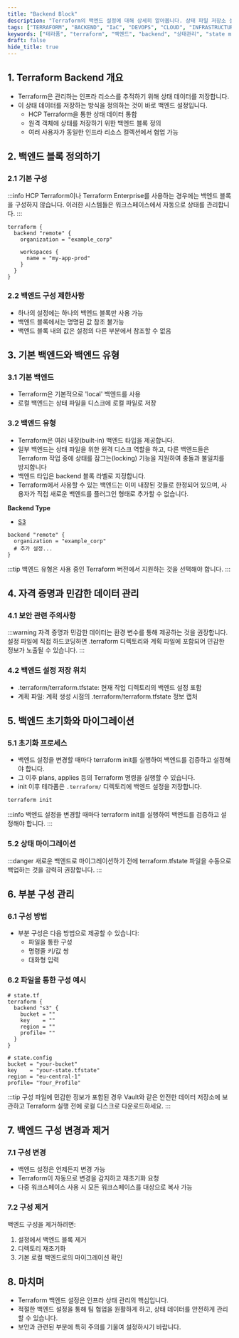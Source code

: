 ```yaml
---
title: "Backend Block"
description: "Terraform의 백엔드 설정에 대해 상세히 알아봅니다. 상태 파일 저장소 설정부터 백엔드 구성, 자격 증명 관리, 부분 구성까지 실제 예제와 함께 설명합니다. 테라폼으로 인프라를 관리하는 개발자를 위한 실용적인 가이드입니다."
tags: ["TERRAFORM", "BACKEND", "IaC", "DEVOPS", "CLOUD", "INFRASTRUCTURE"]
keywords: ["테라폼", "terraform", "백엔드", "backend", "상태관리", "state management", "인프라스트럭처", "infrastructure", "데브옵스", "devops", "클라우드", "cloud", "IaC", "Infrastructure as Code"]
draft: false
hide_title: true
---
```


## 1. Terraform Backend 개요
- Terraform은 관리하는 인프라 리소스를 추적하기 위해 상태 데이터를 저장합니다. 
- 이 상태 데이터를 저장하는 방식을 정의하는 것이 바로 백엔드 설정입니다.
  - HCP Terraform을 통한 상태 데이터 통합
  - 원격 객체에 상태를 저장하기 위한 백엔드 블록 정의
  - 여러 사용자가 동일한 인프라 리소스 컬렉션에서 협업 가능

## 2. 백엔드 블록 정의하기

### 2.1 기본 구성

:::info
HCP Terraform이나 Terraform Enterprise를 사용하는 경우에는 백엔드 블록을 구성하지 않습니다. 이러한 시스템들은 워크스페이스에서 자동으로 상태를 관리합니다.
:::

```hcl
terraform {
  backend "remote" {
    organization = "example_corp"

    workspaces {
      name = "my-app-prod"
    }
  }
}
```

### 2.2 백엔드 구성 제한사항
- 하나의 설정에는 하나의 백엔드 블록만 사용 가능
- 백엔드 블록에서는 명명된 값 참조 불가능
- 백엔드 블록 내의 값은 설정의 다른 부분에서 참조할 수 없음

## 3. 기본 백엔드와 백엔드 유형

### 3.1 기본 백엔드
- Terraform은 기본적으로 'local' 백엔드를 사용
- 로컬 백엔드는 상태 파일을 디스크에 로컬 파일로 저장

### 3.2 백엔드 유형
- Terraform은 여러 내장(built-in) 백엔드 타입을 제공합니다. 
- 일부 백엔드는 상태 파일을 위한 원격 디스크 역할을 하고, 다른 백엔드들은 Terraform 작업 중에 상태를 잠그는(locking) 기능을 지원하여 충돌과 불일치를 방지합니다
- 백엔드 타입은 backend 블록 라벨로 지정합니다.
- Terraform에서 사용할 수 있는 백엔드는 이미 내장된 것들로 한정되어 있으며, 사용자가 직접 새로운 백엔드를 플러그인 형태로 추가할 수 없습니다.

**Backend Type**
- [S3](https://developer.hashicorp.com/terraform/language/backend/s3)

```hcl
backend "remote" {
  organization = "example_corp"
  # 추가 설정...
}
```

:::tip
백엔드 유형은 사용 중인 Terraform 버전에서 지원하는 것을 선택해야 합니다.
:::

## 4. 자격 증명과 민감한 데이터 관리

### 4.1 보안 관련 주의사항

:::warning
자격 증명과 민감한 데이터는 환경 변수를 통해 제공하는 것을 권장합니다. 설정 파일에 직접 하드코딩하면 .terraform 디렉토리와 계획 파일에 포함되어 민감한 정보가 노출될 수 있습니다.
:::

### 4.2 백엔드 설정 저장 위치
- .terraform/terraform.tfstate: 현재 작업 디렉토리의 백엔드 설정 포함
- 계획 파일: 계획 생성 시점의 .terraform/terraform.tfstate 정보 캡처

## 5. 백엔드 초기화와 마이그레이션

### 5.1 초기화 프로세스
- 백엔드 설정을 변경할 때마다 terraform init를 실행하여 백엔드를 검증하고 설정해야 합니다.
- 그 이후 plans, applies 등의 Terraform 명령을 실행할 수 있습니다.
- init 이후 테라폼은 `.terraform/` 디렉토리에 백엔드 설정을 저장합니다.

```bash
terraform init
```

:::info
백엔드 설정을 변경할 때마다 terraform init를 실행하여 백엔드를 검증하고 설정해야 합니다.
:::

### 5.2 상태 마이그레이션

:::danger
새로운 백엔드로 마이그레이션하기 전에 terraform.tfstate 파일을 수동으로 백업하는 것을 강력히 권장합니다.
:::

## 6. 부분 구성 관리

### 6.1 구성 방법
- 부분 구성은 다음 방법으로 제공할 수 있습니다:
  - 파일을 통한 구성
  - 명령줄 키/값 쌍
  - 대화형 입력

### 6.2 파일을 통한 구성 예시

```hcl
# state.tf
terraform {
  backend "s3" {
    bucket = "" 
    key    = ""
    region = ""
    profile= ""
  }
}
```

```hcl
# state.config
bucket = "your-bucket" 
key    = "your-state.tfstate"
region = "eu-central-1"
profile= "Your_Profile"
```

:::tip
구성 파일에 민감한 정보가 포함된 경우 Vault와 같은 안전한 데이터 저장소에 보관하고 Terraform 실행 전에 로컬 디스크로 다운로드하세요.
:::

## 7. 백엔드 구성 변경과 제거

### 7.1 구성 변경
- 백엔드 설정은 언제든지 변경 가능
- Terraform이 자동으로 변경을 감지하고 재초기화 요청
- 다중 워크스페이스 사용 시 모든 워크스페이스를 대상으로 복사 가능

### 7.2 구성 제거
백엔드 구성을 제거하려면:

1. 설정에서 백엔드 블록 제거
2. 디렉토리 재초기화
3. 기본 로컬 백엔드로의 마이그레이션 확인

## 8. 마치며
- Terraform 백엔드 설정은 인프라 상태 관리의 핵심입니다. 
- 적절한 백엔드 설정을 통해 팀 협업을 원활하게 하고, 상태 데이터를 안전하게 관리할 수 있습니다. 
- 보안과 관련된 부분에 특히 주의를 기울여 설정하시기 바랍니다.